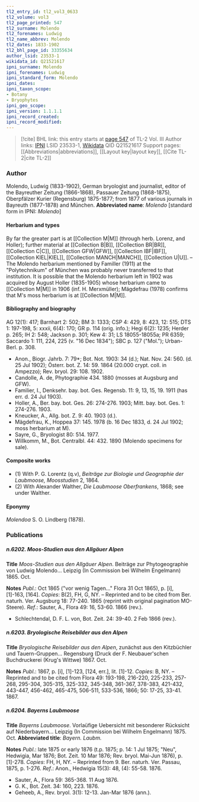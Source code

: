 ```yaml
---
tl2_entry_id: tl2_vol3_0633
tl2_volume: vol3
tl2_page_printed: 547
tl2_surname: Molendo
tl2_forenames: Ludwig
tl2_name_abbrev: Molendo
tl2_dates: 1833-1902
tl2_bhl_page_id: 33355634
author_lsid: 23533-1
wikidata_id: Q21521617
ipni_surname: Molendo
ipni_forenames: Ludwig
ipni_standard_form: Molendo
ipni_dates: 
ipni_taxon_scope: 
- Botany
- Bryophytes
ipni_geo_scope: 
ipni_version: 1.1.1.1
ipni_record_created: 
ipni_record_modified:
---
```


> [!cite] BHL link: this entry starts at [page 547](https://www.biodiversitylibrary.org/page/33355634) of TL-2 Vol. III
> Author links: [IPNI](https://www.ipni.org/a/23533-1) LSID 23533-1, [Wikidata](https://www.wikidata.org/wiki/Q21521617) QID Q21521617
> Support pages: [[Abbreviations|abbreviations]], [[Layout key|layout key]], [[Cite TL-2|cite TL-2]]

### Author

Molendo, Ludwig (1833-1902), German bryologist and journalist, editor of the Bayreuther Zeitung (1866-1868), Passauer Zeitung (1868-1875), Oberpfälzer Kurier (Regensburg) 1875-1877; from 1877 of various journals in Bayreuth (1877-1878) and München. 
**Abbreviated name**: *Molendo* \[standard form in IPNI: *Molendo*\]

#### Herbarium and types

By far the greater part is at [[Collection M|M]] (through herb. Lorenz, and Holler); further material at [[Collection B|B]], [[Collection BR|BR]], [[Collection C|C]], [[Collection GFW|GFW]], [[Collection IBF|IBF]], [[Collection KIEL|KIEL]], [[Collection MANCH|MANCH]], [[Collection U|U]]. – The Molendo herbarium mentioned by Familler (1911) at the "Polytechnikum" of München was probably never transferred to that institution. It is possible that the Molendo herbarium left in 1902 was acquired by August Holler (1835-1905) whose herbarium came to [[Collection M|M]] in 1906 (inf. H. Merxmüller); Mägdefrau (1978) confirms that M's moss herbarium is at [[Collection M|M]].

#### Bibliography and biography

AG 12(1): 417; Barnhart 2: 502; BM 3: 1333; CSP 4: 429, 8: 423, 12: 515; DTS 1: 197-198, 5: xxxii, 6(4): 170; GR p. 114 (orig. info.); Hegi 6(2): 1235; Herder p. 265; IH 2: 548; Jackson p. 301; Kew 4: 31; LS 18055-18055a; PR 6359; Saccardo 1: 111, 224, 225 (v. "16 Dec 1834"); SBC p. 127 ("Mol."); Urban-Berl. p. 308.
- Anon., Biogr. Jahrb. 7: 79\*; Bot. Not. 1903: 34 (d.); Nat. Nov. 24: 560. (d. 25 Jul 1902); Österr. bot. Z. 14: 59. 1864 (20.000 crypt. coll. in Ampezzo); Rev. bryol. 29: 108. 1902.
- Candolle, A. de, Phytographie 434. 1880 (mosses at Augsburg and GFW).
- Familier, I., Denksehr. bay. bot. Ges. Regensb. 11: 9, 13, 15, 19. 1911 (has err. d. 24 Jul 1903).
- Holler, A., Ber. bay. bot. Ges. 26: 274-276. 1903; Mitt. bay. bot. Ges. 1: 274-276. 1903.
- Kneucker, A., Allg. bot. Z. 9: 40. 1903 (d.).
- Mägdefrau, K., Hoppea 37: 145. 1978 (b. 16 Dec 1833, d. 24 Jul 1902; moss herbarium at M).
- Sayre, G., Bryologist 80: 514. 1977.
- Willkomm, M., Bot. Centralbl. 44: 432. 1890 (Molendo specimens for sale).

#### Composite works

- (1) With P. G. Lorentz (q.v), *Beiträge zur Biologie und Geographie der Laubmoose, Moosstudien* 2, 1864.
- (2) With Alexander Walther, *Die Laubmoose Oberfrankens*, 1868; see under Walther.

#### Eponymy

*Molendoa* S. O. Lindberg (1878).

### Publications

##### n.6202. Moos-Studien aus den Allgäuer Alpen

**Title**
*Moos-Studien aus den Allgäuer Alpen*. Beiträge zur Phytogeographie von Ludwig Molendo... Leipzig (In Commission bei Wilhelm Engelmann) 1865. Oct.

**Notes**
*Publ*.: Oct 1865 ("vor wenig Tagen..." Flora 31 Oct 1865), p. \[i\], \[1\]-163, \[164\]. *Copies*: B(2), FH, G, NY. – Reprinted and to be cited from Ber. naturh. Ver. Augsburg 18: 77-240. 1865 (reprint with original pagination MO-Steere).
*Ref*.: Sauter, A., Flora 49: 16, 53-60. 1866 (rev.).
- Schlechtendal, D. F. L. von, Bot. Zeit. 24: 39-40. 2 Feb 1866 (rev.).

##### n.6203. Bryologische Reisebilder aus den Alpen

**Title**
*Bryologische Reisebilder aus den Alpen*, zunächst aus den Kitzbüchler und Tauern-Gruppen... Regensburg (Druck der F. Neubauer'schen Buchdruckerei (Krug's Wittwe) 1867. Oct.

**Notes**
*Publ*.: 1867, p. \[i\], \[1\]-123, \[124, err.\], lit. \[1\]-12. *Copies*: B, NY. – Reprinted and to be cited from Flora 49: 193-198, 216-220, 225-233, 257-268, 295-304, 305-315, 325-332, 345-348, 361-367, 378-383, 421-432, 443-447, 456-462, 465-475, 506-511, 533-536, 1866; 50: 17-25, 33-41. 1867.

##### n.6204. Bayerns Laubmoose

**Title**
*Bayerns Laubmoose*. Vorlaüfige Uebersicht mit besonderer Rücksicht auf Niederbayern... Leipzig (In Commission bei Wilhelm Engelmann) 1875. Oct.
**Abbreviated title**: *Bayern. Laubm.*

**Notes**
*Publ*.: late 1875 or early 1876 (t.p. 1875; p. 14: 1 Jul 1875; "Neu", Hedwigia, Mar 1876; Bot. Zeit. 10 Mar 1876; Rev. bryol. Mai-Jun 1876), p. \[1\]-278. *Copies*: FH, H, NY. – Reprinted from 9. Ber. naturh. Ver. Passau, 1875, p. 1-276.
*Ref*.: Anon., Hedwigia 15(3): 48, (4): 55-58. 1876.
- Sauter, A., Flora 59: 365-368. 11 Aug 1876.
- G. K., Bot. Zeit. 34: 160, 223. 1876.
- Geheeb, A., Rev. bryol. 3(1): 12-13. Jan-Mar 1876 (ann.).

